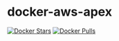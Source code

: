 # docker-aws-apex

[![Docker Stars](https://img.shields.io/docker/stars/jimdo/aws-apex.svg?maxAge=600)](https://hub.docker.com/r/jimdo/aws-apex/) [![Docker Pulls](https://img.shields.io/docker/pulls/jimdo/aws-apex.svg?maxAge=600)](https://hub.docker.com/r/jimdo/aws-apex/)
